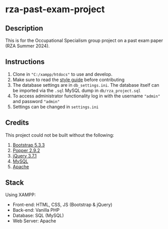# rza-past-exam-project

## Description

This is for the Occupational Specialism group project on a past exam paper (RZA Summer 2024).

## Instructions

1. Clone in `"C:/xampp/htdocs"` to use and develop.
2. Make sure to read the [style guide](documents/project/RZA%20Project%20Style%20Guide.pdf) before contributing
3. The database settings are in `db_settings.ini`. The database itself can be imported via the `.sql` MySQL dump in `db/rza_project.sql`
4. To access administrator functionality log in with the username `"admin"` and password `"admin"`
5. Settings can be changed in `settings.ini`

## Credits

This project could not be built without the following:

1. [Bootstrap 5.3.3](https://github.com/twbs/bootstrap)
2. [Popper 2.9.2](https://www.npmjs.com/package/popper.js)
3. [jQuery 3.7.1](https://jquery.com/)
4. [MySQL](https://www.mysql.com/)
5. [Apache](https://httpd.apache.org/)

## Stack

Using XAMPP:

- Front-end: HTML, CSS, JS (Bootstrap & jQuery)
- Back-end: Vanilla PHP
- Database: SQL (MySQL)
- Web Server: Apache
